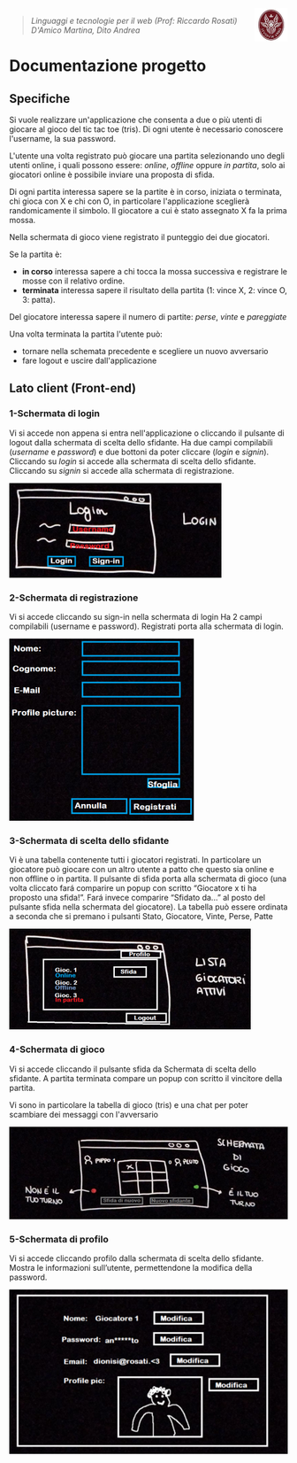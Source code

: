 <img width="12%" src="img/logo.jpeg" align="right">

>*Linguaggi e tecnologie per il web (Prof: Riccardo Rosati)<br/>
>D'Amico Martina, Dito Andrea*

<h1>Documentazione progetto</h1>

## Specifiche

Si vuole realizzare un'applicazione che consenta a due o più utenti di giocare al gioco del tic tac toe (tris). Di ogni utente è necessario conoscere l'username, la sua password.

L'utente una volta registrato può giocare una partita selezionando uno degli utenti online, i quali possono essere: *online*, *offline* oppure *in partita*, solo ai giocatori online è possibile inviare una proposta di sfida.

Di ogni partita interessa sapere se la partite è in corso, iniziata o terminata, chi gioca con X e chi con O, in particolare l'applicazione sceglierà randomicamente il simbolo.
Il giocatore a cui è stato assegnato X fa la prima mossa.

Nella schermata di gioco viene registrato il punteggio dei due giocatori.

Se la partita è:
 * **in corso** interessa sapere a chi tocca la mossa successiva e registrare le mosse con il relativo ordine.
 * **terminata** interessa sapere il risultato della partita (1: vince X, 2: vince O, 3: patta).

Del giocatore interessa sapere il numero di partite: *perse*, *vinte* e *pareggiate*

Una volta terminata la partita l'utente può:

 * tornare nella schemata precedente e scegliere un nuovo avversario
 * fare logout e uscire dall'applicazione


## Lato client (Front-end)
### 1-Schermata di login
Vi si accede non appena si entra nell'applicazione o cliccando il pulsante di logout dalla schermata di scelta dello sfidante.
Ha due campi compilabili (*username* e *password*) e due bottoni da poter cliccare (*login* e *signin*). Cliccando su *login* si accede alla schermata di scelta dello sfidante. Cliccando su *signin* si accede alla schermata di registrazione.

![Schermata Login](img/Picture1.png)

### 2-Schermata di registrazione
Vi si accede cliccando su sign-in nella schermata di login
Ha 2 campi compilabili (username e password).
Registrati porta alla schermata di login.

![Schermata registrazione](img/Picture2.png)

### 3-Schermata di scelta dello sfidante
Vi è una tabella contenente tutti i giocatori registrati. In particolare un giocatore può giocare con un altro utente a patto che questo sia online e non offline o in partita.
Il pulsante di sfida porta alla schermata di gioco (una volta cliccato fará comparire un popup con scritto “Giocatore x ti ha proposto una sfida!”. Fará invece comparire “Sfidato da...” al posto del pulsante sfida nella schermata del giocatore).
La tabella può essere ordinata a seconda che si premano i pulsanti Stato, Giocatore, Vinte, Perse, Patte

![Schermata di scelta dello sfidante](img/Picture3.png)

### 4-Schermata di gioco
Vi si accede cliccando il pulsante sfida da Schermata di scelta dello sfidante.
A partita terminata compare un popup con scritto il vincitore della partita.

Vi sono in particolare la tabella di gioco (tris) e una chat per poter scambiare dei messaggi con l'avversario


![Schermata di gioco](img/Picture4.png)

### 5-Schermata di profilo
Vi si accede cliccando profilo dalla schermata di scelta dello sfidante.
Mostra le informazioni sull’utente, permettendone la modifica della password.


![Schermata di profilo](img/Picture5.png)
